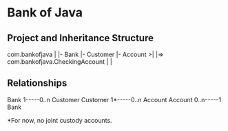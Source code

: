 # Bank of Java
## Project and Inheritance Structure
com.bankofjava
  |
  |- Bank
  |- Customer
  |- Account >|
              |=> com.bankofjava.CheckingAccount
              |
  |

## Relationships
  Bank 1-----0..n Customer
  Customer 1*-----0..n Account
  Account 0..n-----1 Bank

  *For now, no joint custody accounts.